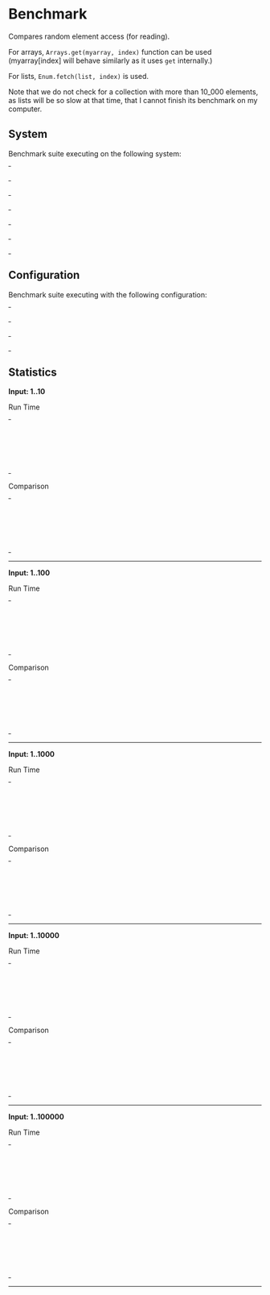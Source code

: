 
# Benchmark

Compares random element access (for reading).

For arrays, `Arrays.get(myarray, index)` function can be used (myarray[index] will behave similarly as it uses `get` internally.)

For lists, `Enum.fetch(list, index)` is used.

Note that we do not check for a collection with more than 10_000 elements,
as lists will be so slow at that time,
that I cannot finish its benchmark on my computer.


## System

Benchmark suite executing on the following system:

<table style="width: 1%">
  <tr>
    <th style="width: 1%; white-space: nowrap">Operating System</th>
    <td>Linux</td>
  </tr><tr>
    <th style="white-space: nowrap">CPU Information</th>
    <td style="white-space: nowrap">Intel(R) Core(TM) i7-6700HQ CPU @ 2.60GHz</td>
  </tr><tr>
    <th style="white-space: nowrap">Number of Available Cores</th>
    <td style="white-space: nowrap">8</td>
  </tr><tr>
    <th style="white-space: nowrap">Available Memory</th>
    <td style="white-space: nowrap">7.60 GB</td>
  </tr><tr>
    <th style="white-space: nowrap">Elixir Version</th>
    <td style="white-space: nowrap">1.12.2</td>
  </tr><tr>
    <th style="white-space: nowrap">Erlang Version</th>
    <td style="white-space: nowrap">24.0.1</td>
  </tr>
</table>

## Configuration

Benchmark suite executing with the following configuration:

<table style="width: 1%">
  <tr>
    <th style="width: 1%">:time</th>
    <td style="white-space: nowrap">2 s</td>
  </tr><tr>
    <th>:parallel</th>
    <td style="white-space: nowrap">1</td>
  </tr><tr>
    <th>:warmup</th>
    <td style="white-space: nowrap">1 s</td>
  </tr>
</table>

## Statistics




__Input: 1..10__

Run Time

<table style="width: 1%">
  <tr>
    <th>Name</th>
    <th style="text-align: right">IPS</th>
    <th style="text-align: right">Average</th>
    <th style="text-align: right">Devitation</th>
    <th style="text-align: right">Median</th>
    <th style="text-align: right">99th&nbsp;%</th>
  </tr>

  <tr>
    <td style="white-space: nowrap">Enum.fetch/2 (list)</td>
    <td style="white-space: nowrap; text-align: right">11.28 M</td>
    <td style="white-space: nowrap; text-align: right">88.63 ns</td>
    <td style="white-space: nowrap; text-align: right">±4070.59%</td>
    <td style="white-space: nowrap; text-align: right">76 ns</td>
    <td style="white-space: nowrap; text-align: right">121 ns</td>
  </tr>

  <tr>
    <td style="white-space: nowrap">Arrays.get/2 (ErlangArray)</td>
    <td style="white-space: nowrap; text-align: right">9.70 M</td>
    <td style="white-space: nowrap; text-align: right">103.06 ns</td>
    <td style="white-space: nowrap; text-align: right">±3028.06%</td>
    <td style="white-space: nowrap; text-align: right">81 ns</td>
    <td style="white-space: nowrap; text-align: right">207 ns</td>
  </tr>

  <tr>
    <td style="white-space: nowrap">Arrays.get/2 (MapArray)</td>
    <td style="white-space: nowrap; text-align: right">9.26 M</td>
    <td style="white-space: nowrap; text-align: right">107.96 ns</td>
    <td style="white-space: nowrap; text-align: right">±4276.09%</td>
    <td style="white-space: nowrap; text-align: right">83 ns</td>
    <td style="white-space: nowrap; text-align: right">131 ns</td>
  </tr>

</table>


Comparison

<table style="width: 1%">
  <tr>
    <th>Name</th>
    <th style="text-align: right">IPS</th>
    <th style="text-align: right">Slower</th>
  <tr>
    <td style="white-space: nowrap">Enum.fetch/2 (list)</td>
    <td style="white-space: nowrap;text-align: right">11.28 M</td>
    <td>&nbsp;</td>
  </tr>

  <tr>
    <td style="white-space: nowrap">Arrays.get/2 (ErlangArray)</td>
    <td style="white-space: nowrap; text-align: right">9.70 M</td>
    <td style="white-space: nowrap; text-align: right">1.16x</td>
  </tr>

  <tr>
    <td style="white-space: nowrap">Arrays.get/2 (MapArray)</td>
    <td style="white-space: nowrap; text-align: right">9.26 M</td>
    <td style="white-space: nowrap; text-align: right">1.22x</td>
  </tr>

</table>



<hr/>


__Input: 1..100__

Run Time

<table style="width: 1%">
  <tr>
    <th>Name</th>
    <th style="text-align: right">IPS</th>
    <th style="text-align: right">Average</th>
    <th style="text-align: right">Devitation</th>
    <th style="text-align: right">Median</th>
    <th style="text-align: right">99th&nbsp;%</th>
  </tr>

  <tr>
    <td style="white-space: nowrap">Arrays.get/2 (MapArray)</td>
    <td style="white-space: nowrap; text-align: right">7.34 M</td>
    <td style="white-space: nowrap; text-align: right">136.23 ns</td>
    <td style="white-space: nowrap; text-align: right">±7628.00%</td>
    <td style="white-space: nowrap; text-align: right">103 ns</td>
    <td style="white-space: nowrap; text-align: right">232 ns</td>
  </tr>

  <tr>
    <td style="white-space: nowrap">Arrays.get/2 (ErlangArray)</td>
    <td style="white-space: nowrap; text-align: right">7.03 M</td>
    <td style="white-space: nowrap; text-align: right">142.35 ns</td>
    <td style="white-space: nowrap; text-align: right">±7041.84%</td>
    <td style="white-space: nowrap; text-align: right">113 ns</td>
    <td style="white-space: nowrap; text-align: right">271 ns</td>
  </tr>

  <tr>
    <td style="white-space: nowrap">Enum.fetch/2 (list)</td>
    <td style="white-space: nowrap; text-align: right">4.71 M</td>
    <td style="white-space: nowrap; text-align: right">212.53 ns</td>
    <td style="white-space: nowrap; text-align: right">±2618.22%</td>
    <td style="white-space: nowrap; text-align: right">192 ns</td>
    <td style="white-space: nowrap; text-align: right">520 ns</td>
  </tr>

</table>


Comparison

<table style="width: 1%">
  <tr>
    <th>Name</th>
    <th style="text-align: right">IPS</th>
    <th style="text-align: right">Slower</th>
  <tr>
    <td style="white-space: nowrap">Arrays.get/2 (MapArray)</td>
    <td style="white-space: nowrap;text-align: right">7.34 M</td>
    <td>&nbsp;</td>
  </tr>

  <tr>
    <td style="white-space: nowrap">Arrays.get/2 (ErlangArray)</td>
    <td style="white-space: nowrap; text-align: right">7.03 M</td>
    <td style="white-space: nowrap; text-align: right">1.04x</td>
  </tr>

  <tr>
    <td style="white-space: nowrap">Enum.fetch/2 (list)</td>
    <td style="white-space: nowrap; text-align: right">4.71 M</td>
    <td style="white-space: nowrap; text-align: right">1.56x</td>
  </tr>

</table>



<hr/>


__Input: 1..1000__

Run Time

<table style="width: 1%">
  <tr>
    <th>Name</th>
    <th style="text-align: right">IPS</th>
    <th style="text-align: right">Average</th>
    <th style="text-align: right">Devitation</th>
    <th style="text-align: right">Median</th>
    <th style="text-align: right">99th&nbsp;%</th>
  </tr>

  <tr>
    <td style="white-space: nowrap">Arrays.get/2 (MapArray)</td>
    <td style="white-space: nowrap; text-align: right">7.37 M</td>
    <td style="white-space: nowrap; text-align: right">135.75 ns</td>
    <td style="white-space: nowrap; text-align: right">±6801.52%</td>
    <td style="white-space: nowrap; text-align: right">109 ns</td>
    <td style="white-space: nowrap; text-align: right">177 ns</td>
  </tr>

  <tr>
    <td style="white-space: nowrap">Arrays.get/2 (ErlangArray)</td>
    <td style="white-space: nowrap; text-align: right">7.11 M</td>
    <td style="white-space: nowrap; text-align: right">140.61 ns</td>
    <td style="white-space: nowrap; text-align: right">±6660.12%</td>
    <td style="white-space: nowrap; text-align: right">111 ns</td>
    <td style="white-space: nowrap; text-align: right">184 ns</td>
  </tr>

  <tr>
    <td style="white-space: nowrap">Enum.fetch/2 (list)</td>
    <td style="white-space: nowrap; text-align: right">0.70 M</td>
    <td style="white-space: nowrap; text-align: right">1430.84 ns</td>
    <td style="white-space: nowrap; text-align: right">±573.19%</td>
    <td style="white-space: nowrap; text-align: right">1356 ns</td>
    <td style="white-space: nowrap; text-align: right">2923 ns</td>
  </tr>

</table>


Comparison

<table style="width: 1%">
  <tr>
    <th>Name</th>
    <th style="text-align: right">IPS</th>
    <th style="text-align: right">Slower</th>
  <tr>
    <td style="white-space: nowrap">Arrays.get/2 (MapArray)</td>
    <td style="white-space: nowrap;text-align: right">7.37 M</td>
    <td>&nbsp;</td>
  </tr>

  <tr>
    <td style="white-space: nowrap">Arrays.get/2 (ErlangArray)</td>
    <td style="white-space: nowrap; text-align: right">7.11 M</td>
    <td style="white-space: nowrap; text-align: right">1.04x</td>
  </tr>

  <tr>
    <td style="white-space: nowrap">Enum.fetch/2 (list)</td>
    <td style="white-space: nowrap; text-align: right">0.70 M</td>
    <td style="white-space: nowrap; text-align: right">10.54x</td>
  </tr>

</table>



<hr/>


__Input: 1..10000__

Run Time

<table style="width: 1%">
  <tr>
    <th>Name</th>
    <th style="text-align: right">IPS</th>
    <th style="text-align: right">Average</th>
    <th style="text-align: right">Devitation</th>
    <th style="text-align: right">Median</th>
    <th style="text-align: right">99th&nbsp;%</th>
  </tr>

  <tr>
    <td style="white-space: nowrap">Arrays.get/2 (MapArray)</td>
    <td style="white-space: nowrap; text-align: right">5.68 M</td>
    <td style="white-space: nowrap; text-align: right">176.17 ns</td>
    <td style="white-space: nowrap; text-align: right">±5419.63%</td>
    <td style="white-space: nowrap; text-align: right">143 ns</td>
    <td style="white-space: nowrap; text-align: right">302 ns</td>
  </tr>

  <tr>
    <td style="white-space: nowrap">Arrays.get/2 (ErlangArray)</td>
    <td style="white-space: nowrap; text-align: right">5.61 M</td>
    <td style="white-space: nowrap; text-align: right">178.23 ns</td>
    <td style="white-space: nowrap; text-align: right">±5004.26%</td>
    <td style="white-space: nowrap; text-align: right">144 ns</td>
    <td style="white-space: nowrap; text-align: right">380 ns</td>
  </tr>

  <tr>
    <td style="white-space: nowrap">Enum.fetch/2 (list)</td>
    <td style="white-space: nowrap; text-align: right">0.00050 M</td>
    <td style="white-space: nowrap; text-align: right">1992702.50 ns</td>
    <td style="white-space: nowrap; text-align: right">±6.13%</td>
    <td style="white-space: nowrap; text-align: right">1988783 ns</td>
    <td style="white-space: nowrap; text-align: right">2147021 ns</td>
  </tr>

</table>


Comparison

<table style="width: 1%">
  <tr>
    <th>Name</th>
    <th style="text-align: right">IPS</th>
    <th style="text-align: right">Slower</th>
  <tr>
    <td style="white-space: nowrap">Arrays.get/2 (MapArray)</td>
    <td style="white-space: nowrap;text-align: right">5.68 M</td>
    <td>&nbsp;</td>
  </tr>

  <tr>
    <td style="white-space: nowrap">Arrays.get/2 (ErlangArray)</td>
    <td style="white-space: nowrap; text-align: right">5.61 M</td>
    <td style="white-space: nowrap; text-align: right">1.01x</td>
  </tr>

  <tr>
    <td style="white-space: nowrap">Enum.fetch/2 (list)</td>
    <td style="white-space: nowrap; text-align: right">0.00050 M</td>
    <td style="white-space: nowrap; text-align: right">11311.23x</td>
  </tr>

</table>



<hr/>


__Input: 1..100000__

Run Time

<table style="width: 1%">
  <tr>
    <th>Name</th>
    <th style="text-align: right">IPS</th>
    <th style="text-align: right">Average</th>
    <th style="text-align: right">Devitation</th>
    <th style="text-align: right">Median</th>
    <th style="text-align: right">99th&nbsp;%</th>
  </tr>

  <tr>
    <td style="white-space: nowrap">Arrays.get/2 (ErlangArray)</td>
    <td style="white-space: nowrap; text-align: right">3.50 M</td>
    <td style="white-space: nowrap; text-align: right">285.66 ns</td>
    <td style="white-space: nowrap; text-align: right">±5507.01%</td>
    <td style="white-space: nowrap; text-align: right">229 ns</td>
    <td style="white-space: nowrap; text-align: right">882 ns</td>
  </tr>

  <tr>
    <td style="white-space: nowrap">Arrays.get/2 (MapArray)</td>
    <td style="white-space: nowrap; text-align: right">2.90 M</td>
    <td style="white-space: nowrap; text-align: right">344.29 ns</td>
    <td style="white-space: nowrap; text-align: right">±4520.19%</td>
    <td style="white-space: nowrap; text-align: right">248 ns</td>
    <td style="white-space: nowrap; text-align: right">1563 ns</td>
  </tr>

  <tr>
    <td style="white-space: nowrap">Enum.fetch/2 (list)</td>
    <td style="white-space: nowrap; text-align: right">0.00050 M</td>
    <td style="white-space: nowrap; text-align: right">1992366.41 ns</td>
    <td style="white-space: nowrap; text-align: right">±5.62%</td>
    <td style="white-space: nowrap; text-align: right">1988136 ns</td>
    <td style="white-space: nowrap; text-align: right">2153539 ns</td>
  </tr>

</table>


Comparison

<table style="width: 1%">
  <tr>
    <th>Name</th>
    <th style="text-align: right">IPS</th>
    <th style="text-align: right">Slower</th>
  <tr>
    <td style="white-space: nowrap">Arrays.get/2 (ErlangArray)</td>
    <td style="white-space: nowrap;text-align: right">3.50 M</td>
    <td>&nbsp;</td>
  </tr>

  <tr>
    <td style="white-space: nowrap">Arrays.get/2 (MapArray)</td>
    <td style="white-space: nowrap; text-align: right">2.90 M</td>
    <td style="white-space: nowrap; text-align: right">1.21x</td>
  </tr>

  <tr>
    <td style="white-space: nowrap">Enum.fetch/2 (list)</td>
    <td style="white-space: nowrap; text-align: right">0.00050 M</td>
    <td style="white-space: nowrap; text-align: right">6974.72x</td>
  </tr>

</table>



<hr/>

